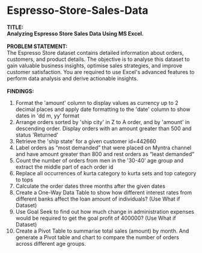 # Espresso-Store-Sales-Data
<b>TITLE:
<br>
Analyzing Espresso Store Sales Data Using MS Excel.</b>
<br><br>
<b>PROBLEM STATEMENT:</b>
<br>
The Espresso Store dataset contains detailed information about orders, customers, and
product details. The objective is to analyse this dataset to gain valuable business
insights, optimise sales strategies, and improve customer satisfaction. You are required
to use Excel's advanced features to perform data analysis and derive actionable insights.
<br><br>
<b>FINDINGS:</b>
<br>
1. Format the 'amount' column to display values as currency up to 2 decimal places
and apply date formatting to the 'date' column to show dates in 'dd m, yy' format
2. Arrange orders sorted by 'ship city' in Z to A order, and by 'amount' in descending
order. Display orders with an amount greater than 500 and status 'Returned'
3. Retrieve the 'ship state' for a given customer id=442660
4. Label orders as “most demanded” that were placed on Myntra channel and have
amount greater than 800 and rest orders as “least demanded”
5. Count the number of orders from men in the '30-40' age group and extract the
middle part of each order id
6. Replace all occurrences of kurta category to kurta sets and top category to tops
7. Calculate the order dates three months after the given dates
8. Create a One-Way Data Table to show how different interest rates from different
banks affect the loan amount of individuals? (Use What if Dataset)
9. Use Goal Seek to find out how much change in administration expenses would be
required to get the goal profit of 400000? (Use What if Dataset)
10. Create a Pivot Table to summarise total sales (amount) by month. And generate a
Pivot table and chart to compare the number of orders across different age groups.
